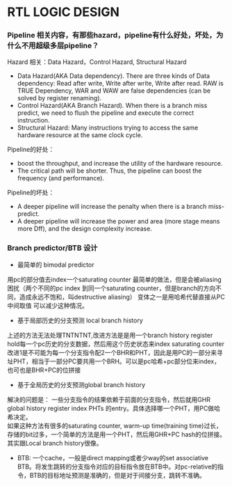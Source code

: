 # RTL LOGIC DESIGN
### Pipeline 相关内容，有那些hazard，pipeline有什么好处，坏处，为什么不用超级多层pipeline？
Hazard 相关：Data Hazard，Control Hazard, Structural Hazard     

- Data Hazard(AKA Data dependency). There are three kinds of Data dependency: Read after write, Write after write, Write after read. RAW is TRUE Dependency, WAR and WAW are false dependencies (can be solved by register renaming).   
- Control Hazard(AKA Branch Hazard). When there is a branch miss predict, we need to flush the pipeline and execute the correct instruction.  
- Structural Hazard: Many instructions trying to access the same hardware resource at the same clock cycle.  

Pipeline的好处：  
- boost the throughput, and increase the utility of the hardware resource. 
- The critical path will be shorter. Thus, the pipeline can boost the frequency (and performance).

Pipeline的坏处： 
- A deeper pipeline will increase the penalty when there is a branch miss-predict.
- A deeper pipeline will increase the power and area (more stage means more Dff), and the design complexity increase.

### Branch predictor/BTB 设计
- 最简单的 bimodal predictor

用pc的部分值去index一个saturating counter 最简单的做法，但是会被aliasing 困扰（两个不同的pc index 到同一个saturating counter，但是branch的方向不同，造成永远不饱和，叫destructive aliasing） 
变体之一是用哈希代替直接从PC中间取值 可以减少这种情况。  

- 基于局部历史的分支预测 local branch history   

上述的方法无法处理TNTNTNT,改进方法是是用一个branch history register hold每一个pc历史的分支数据，然后用这个历史状态来index saturating counter     
改进1是不可能为每一个分支指令配2一个BHR和PHT，因此是用PC的一部分来寻址PHT，相当于一部分PC要共用一个BRH。可以是pc哈希+pc部分位来index， 也可也是BHR+PC的位拼接    

- 基于全局历史的分支预测global branch history

解决的问题是： 一些分支指令的结果依赖于前面的分支指令，然后就用GHR global history register index PHTs 的entry。具体选择哪一个PHT，用PC做哈希决定。     
如果这种方法有很多的saturating counter, warm-up time(training time)过长，存储的bit过多，一个简单的方法是用一个PHT，然后用GHR+PC hash的位拼接。   
其实跟Local branch history很像。 

- BTB: 一个cache，一般是direct mapping或者少way的set associative BTB。将发生跳转的分支指令对应的目标指令放在BTB中。对pc-relative的指令，BTB的目标地址预测是准确的，但是对于间接分支，跳转不准确。  

 


